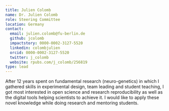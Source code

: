 ```yaml
---
title: Julien Colomb
name: Dr. Julien Colomb
role: Steering Committee
location: Germany
contact:
  email: julien.colomb@fu-berlin.de
  github: jcolomb
  impactstory: 0000-0002-3127-5520
  linkedin: colombjulien
  orcid: 0000-0002-3127-5520
  twitter: j_colomb
  website: rpubs.com/j_colomb/256819
type: lead
---
```


After 12 years spent on fundamental research (neuro-genetics) in which I gathered skills in experimental design, team leading and student teaching, I got most interested in open science and research reproducibility as well as the digital tools helping scientists to achieve it. I would like to apply these novel knowledge while doing research and mentoring students.    
